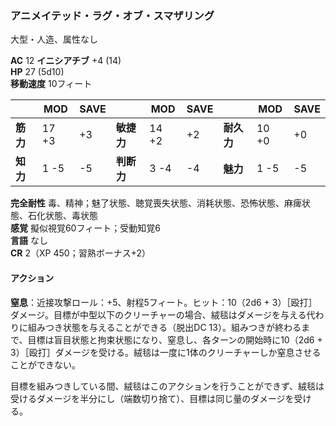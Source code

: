 ### アニメイテッド・ラグ・オブ・スマザリング
大型・人造、属性なし

**AC** 12 **イニシアチブ** +4 (14)  
**HP** 27 (5d10)  
**移動速度** 10フィート

|      | MOD | SAVE |      | MOD | SAVE |      | MOD | SAVE |
|------|-----|------|------|-----|------|------|-----|------|
| **筋力** | 17 +3 | +3 | **敏捷力** | 14 +2 | +2 | **耐久力** | 10 +0 | +0 |
| **知力** | 1 -5 | -5 | **判断力** | 3 -4 | -4 | **魅力** | 1 -5 | -5 |

**完全耐性** 毒、精神；魅了状態、聴覚喪失状態、消耗状態、恐怖状態、麻痺状態、石化状態、毒状態  
**感覚** 擬似視覚60フィート；受動知覚6  
**言語** なし  
**CR** 2（XP 450；習熟ボーナス+2）

#### アクション

**窒息**：近接攻撃ロール：+5、射程5フィート。ヒット：10（2d6 + 3）［殴打］ダメージ。目標が中型以下のクリーチャーの場合、絨毯はダメージを与える代わりに組みつき状態を与えることができる（脱出DC 13）。組みつきが終わるまで、目標は盲目状態と拘束状態になり、窒息し、各ターンの開始時に10（2d6 + 3）［殴打］ダメージを受ける。絨毯は一度に1体のクリーチャーしか窒息させることができない。

目標を組みつきしている間、絨毯はこのアクションを行うことができず、絨毯は受けるダメージを半分にし（端数切り捨て）、目標は同じ量のダメージを受ける。